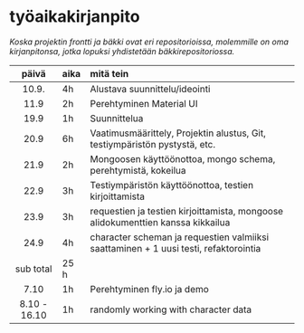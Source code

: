 # työaikakirjanpito

*Koska projektin frontti ja bäkki ovat eri repositorioissa, molemmille on oma kirjanpitonsa, jotka lopuksi yhdistetään bäkkirepositoriossa.*

| päivä | aika | mitä tein  |
| :----:|:-----| :-----|
| 10.9.| 4h | Alustava suunnittelu/ideointi |
| 11.9 | 2h | Perehtyminen Material UI |
| 19.9 | 1h | Suunnittelua |
| 20.9 | 6h | Vaatimusmäärittely, Projektin alustus, Git, testiympäristön pystystä, etc. |
| 21.9 | 2h | Mongoosen käyttöönottoa, mongo schema, perehtymistä, kokeilua |
| 22.9 | 3h | Testiympäristön käyttöönottoa, testien kirjoittamista |
| 23.9 | 3h | requestien ja testien kirjoittamista, mongoose alidokumenttien kanssa kikkailua |
| 24.9 | 4h | character scheman ja requestien valmiiksi saattaminen + 1 uusi testi, refaktorointia |
|sub total | 25 h ||
| 7.10 | 1h | Perehtyminen fly.io ja demo |
| 8.10 - 16.10 | 1h | randomly working with character data |